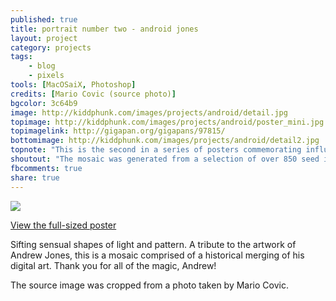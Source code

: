 ```yaml
---
published: true
title: portrait number two - android jones
layout: project
category: projects
tags:
    - blog
    - pixels
tools: [MacOSaiX, Photoshop]
credits: [Mario Covic (source photo)]
bgcolor: 3c64b9
image: http://kiddphunk.com/images/projects/android/detail.jpg
topimage: http://kiddphunk.com/images/projects/android/poster_mini.jpg
topimagelink: http://gigapan.org/gigapans/97815/
bottomimage: http://kiddphunk.com/images/projects/android/detail2.jpg
topnote: "This is the second in a series of posters commemorating influential digital artists."
shoutout: "The mosaic was generated from a selection of over 850 seed images &mdash; fragments of Andrew's digital dreams."
fbcomments: true
share: true
---
```

<img class='feedimg' src='{{page.topimage}}'>

[View the full-sized poster](http://gigapan.org/gigapans/97815)



Sifting sensual shapes of light and pattern.
A tribute to the artwork of Andrew Jones, this is a mosaic comprised of a historical merging of his digital art.
Thank you for all of the magic, Andrew!


The source image was cropped from a photo taken by Mario Covic.
